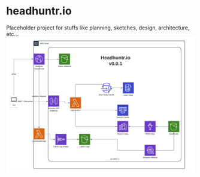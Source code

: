 # headhuntr.io
Placeholder project for stuffs like planning, sketches, design, architecture, etc...
![Architecture](images/HH2ArchitectureV0.1.png)
